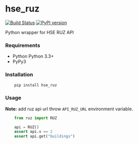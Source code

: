 # hse_ruz
[![Build Status](https://travis-ci.org/hell03end/hse_ruz.svg?branch=master)](https://travis-ci.org/hell03end/hse_ruz)
[![PyPI version](https://badge.fury.io/py/hse_ruz.svg)](https://badge.fury.io/py/hse_ruz)

Python wrapper for HSE RUZ API

### Requirements
* Python Python 3.3+
* PyPy3

### Installation
```bash
    pip install hse_ruz
```

### Usage
**Note:** add ruz api url throw `API_RUZ_URL` environment variable.
```python
    from ruz import RUZ

    api = RUZ()
    assert api.v == 2
    assert api.get("buildings")
```
